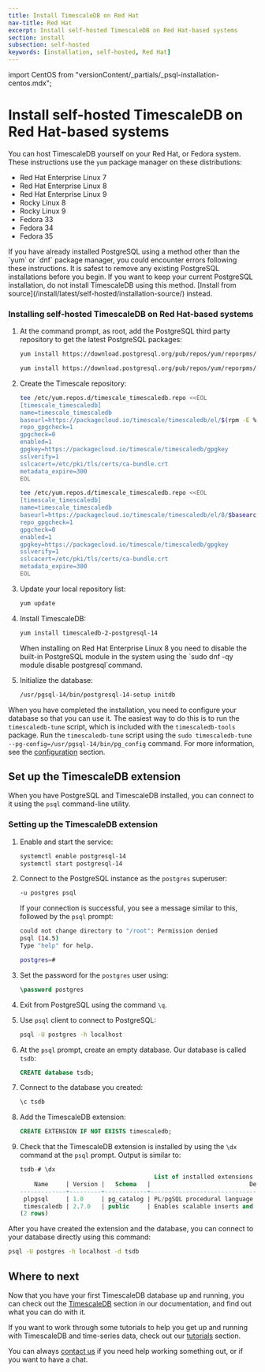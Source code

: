 ```yaml
---
title: Install TimescaleDB on Red Hat
nav-title: Red Hat 
excerpt: Install self-hosted TimescaleDB on Red Hat-based systems
section: install
subsection: self-hosted
keywords: [installation, self-hosted, Red Hat]
---
```


import CentOS from "versionContent/_partials/_psql-installation-centos.mdx";

# Install self-hosted TimescaleDB on Red Hat-based systems

You can host TimescaleDB yourself on your Red Hat, or Fedora system.
These instructions use the `yum` package manager on these
distributions:

*   Red Hat Enterprise Linux 7
*   Red Hat Enterprise Linux 8
*   Red Hat Enterprise Linux 9
*   Rocky Linux 8
*   Rocky Linux 9
*   Fedora 33
*   Fedora 34
*   Fedora 35

<highlight type="warning">
If you have already installed PostgreSQL using a method other than the `yum` or
`dnf` package manager, you could encounter errors following these instructions.
It is safest to remove any existing PostgreSQL installations before you begin.
If you want to keep your current PostgreSQL installation, do not install
TimescaleDB using this method.
[Install from source](/install/latest/self-hosted/installation-source/)
instead.
</highlight>

<procedure>

### Installing self-hosted TimescaleDB on Red Hat-based systems

1.  At the command prompt, as root, add the PostgreSQL third party repository
    to get the latest PostgreSQL packages:
    <terminal>

    <tab label='Red Hat'>

    ```bash
    yum install https://download.postgresql.org/pub/repos/yum/reporpms/EL-$(rpm -E %{rhel})-x86_64/pgdg-redhat-repo-latest.noarch.rpm
    ```

    </tab>

    <tab label="Fedora">

    ```bash
    yum install https://download.postgresql.org/pub/repos/yum/reporpms/F-$(rpm -E %{fedora})-x86_64/pgdg-fedora-repo-latest.noarch.rpm
    ```

    </tab>
    </terminal>
1.  Create the Timescale repository:
    <terminal>

    <tab label='Red Hat'>

    ```bash
    tee /etc/yum.repos.d/timescale_timescaledb.repo <<EOL
    [timescale_timescaledb]
    name=timescale_timescaledb
    baseurl=https://packagecloud.io/timescale/timescaledb/el/$(rpm -E %{rhel})/\$basearch
    repo_gpgcheck=1
    gpgcheck=0
    enabled=1
    gpgkey=https://packagecloud.io/timescale/timescaledb/gpgkey
    sslverify=1
    sslcacert=/etc/pki/tls/certs/ca-bundle.crt
    metadata_expire=300
    EOL
    ```

    </tab>

    <tab label="Fedora">

    ```bash
    tee /etc/yum.repos.d/timescale_timescaledb.repo <<EOL
    [timescale_timescaledb]
    name=timescale_timescaledb
    baseurl=https://packagecloud.io/timescale/timescaledb/el/8/$basearch
    repo_gpgcheck=1
    gpgcheck=0
    enabled=1
    gpgkey=https://packagecloud.io/timescale/timescaledb/gpgkey
    sslverify=1
    sslcacert=/etc/pki/tls/certs/ca-bundle.crt
    metadata_expire=300
    EOL
    ```

    </tab>
    </terminal>
1.  Update your local repository list:

    ```bash
    yum update
    ```

1.  Install TimescaleDB:

    ```bash
    yum install timescaledb-2-postgresql-14
    ```

    <!-- hack until we have bandwidth to rewrite this linting rule -->

    <!-- markdownlint-disable TS007 -->
    <highlight type="note">
    When installing on Red Hat Enterprise Linux 8 you need
    to disable the built-in PostgreSQL module in the system using the
    `sudo dnf -qy module disable postgresql`command.
    </highlight>

    <!-- markdownlint-enable TS007 -->

1.  Initialize the database:

    ```bash
    /usr/pgsql-14/bin/postgresql-14-setup initdb
    ```

</procedure>

When you have completed the installation, you need to configure your database so
that you can use it. The easiest way to do this is to run the `timescaledb-tune`
script, which is included with the `timescaledb-tools` package. Run the
`timescaledb-tune` script using the
`sudo timescaledb-tune --pg-config=/usr/pgsql-14/bin/pg_config` command. For more
information, see the [configuration][config] section.

## Set up the TimescaleDB extension

When you have PostgreSQL and TimescaleDB installed, you can connect to it using
the `psql` command-line utility.

<CentOS />

<procedure>

### Setting up the TimescaleDB extension

1.  Enable and start the service:

    ```bash
    systemctl enable postgresql-14
    systemctl start postgresql-14
    ```

1.  Connect to the PostgreSQL instance as the `postgres` superuser:

    ```bash
    -u postgres psql
    ```

    If your connection is successful, you see a message similar to this, followed
    by the `psql` prompt:

    ```bash
    could not change directory to "/root": Permission denied
    psql (14.5)
    Type "help" for help.

    postgres=#
    ```

1.  Set the password for the `postgres` user using:

    ```sql
    \password postgres 
    ```

1.  Exit from PostgreSQL using the command `\q`.
1.  Use `psql` client to connect to PostgreSQL:

    ```bash
    psql -U postgres -h localhost
    ```

1.  At the `psql` prompt, create an empty database. Our database is
    called `tsdb`:

    ```sql
    CREATE database tsdb;
    ```

1.  Connect to the database you created:

    ```sql
    \c tsdb
    ```

1.  Add the TimescaleDB extension:

    ```sql
    CREATE EXTENSION IF NOT EXISTS timescaledb;
    ```

1.  Check that the TimescaleDB extension is installed by using the `\dx`
    command at the `psql` prompt. Output is similar to:

    ```sql
    tsdb-# \dx
                                          List of installed extensions
        Name     | Version |   Schema   |                            Description                            
    -------------+---------+------------+-------------------------------------------------------------------
     plpgsql     | 1.0     | pg_catalog | PL/pgSQL procedural language
     timescaledb | 2.7.0   | public     | Enables scalable inserts and complex queries for time-series data
    (2 rows)
    ```

</procedure>

After you have created the extension and the database, you can connect to your
database directly using this command:

```bash
psql -U postgres -h localhost -d tsdb
```

## Where to next

Now that you have your first TimescaleDB database up and running, you can check
out the [TimescaleDB][tsdb-docs] section in our documentation, and find out what
you can do with it.

If you want to work through some tutorials to help you get up and running with
TimescaleDB and time-series data, check out our [tutorials][tutorials] section.

You can always [contact us][contact] if you need help working something out, or
if you want to have a chat.

[contact]: https://www.timescale.com/contact
[install-psql]: /timescaledb/latest/how-to-guides/connecting/psql/
[tsdb-docs]: /timescaledb/:currentVersion:/
[tutorials]: /timescaledb/:currentVersion:/tutorials/
[config]: /timescaledb/:currentVersion:/how-to-guides/configuration/
